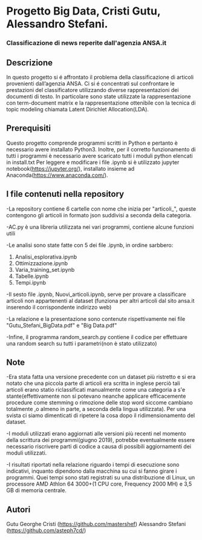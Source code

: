 # Progetto Big Data, Cristi Gutu, Alessandro Stefani.
### Classificazione di news reperite dall'agenzia ANSA.it 

## Descrizione
In questo progetto si é affrontato il problema della classificazione di articoli provenienti dall’agenzia ANSA.
Ci si é concentrati sul confrontare le prestazioni del classificatore utilizzando diverse rappresentazioni dei documenti di testo.
In particolare sono state utilizzate la rappresentazione con term-document matrix e la rappresentazione ottenibile con la tecnica di topic modeling chiamata Latent Dirichlet Allocation(LDA).

## Prerequisiti
Questo progetto comprende programmi scritti in Python e pertanto è necessario avere installato Python3.
Inoltre, per il corretto funzionamento di tutti i programmi è necessario avere scaricato tutti i moduli python elencati in install.txt
Per leggere e modificare i file .ipynb si è utilizzato jupyter notebook(https://jupyter.org/), installato insieme ad Anaconda(https://www.anaconda.com/).

## I file contenuti nella repository
-La repository contiene 6 cartelle con nome che inizia per "articoli_", queste contengono gli articoli in formato json suddivisi a seconda della categoria.

-AC.py è una libreria utilizzata nei vari programmi, contiene alcune funzioni utili

-Le analisi sono state fatte con 5 dei file .ipynb, in ordine sarbbero:
1. Analisi_esplorativa.ipynb
2. Ottimizzazione.ipynb
3. Varia_training_set.ipynb
4. Tabelle.ipynb
5. Tempi.ipynb

-Il sesto file .ipynb, Nuovi_articoli.ipynb, serve per provare a classificare articoli non appartenenti al dataset (funziona per altri articoli dal sito ansa.it inserendo il corrispondente indirizzo web)

-La relazione e la presentazione sono contenute rispettivamente nei file "Gutu_Stefani_BigData.pdf" e "Big Data.pdf"

-Infine, il programma random_search.py contiene il codice per effettuare una random search su tutti i parametri(non è stato utilizzato)

## Note
-Era stata fatta una versione precedente con un dataset più ristretto e si era notato che una piccola parte di articoli era scritta in inglese perciò tali articoli erano statio riclassificati manualmente come una categoria a s\'e stante(effettivamente non si potevano neanche applicare efficacemente procedure come stemming o rimozione delle stop word siccome cambiano totalmente ,o almeno in parte, a seconda della lingua utilizzata). Per una svista ci siamo dimenticati di ripetere la cosa dopo il ridimensionamento del dataset. 

-I moduli utilizzati erano aggiornati alle versioni più recenti nel momento della scrittura dei programmi(giugno 2019), potrebbe eventualmente essere necessario riscrivere parti di codice a causa di possibili aggiornamenti dei moduli utilizzati.

-I risultati riportati nella relazione riguardo i tempi di esecuzione sono indicativi, inquanto dipendono dalla macchina su cui si fanno girare i programmi. Quei tempi sono stati registrati su una distribuzione di Linux, un processore AMD Athlon 64 3000+(1 CPU core, Frequency 2000 MH) e 3,5 GB di memoria centrale.

## Autori
Gutu Georghe Cristi (https://github.com/mastershef)
Alessandro Stefani (https://github.com/asteph7cd/)




